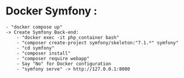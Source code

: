 # Docker Symfony :
    - "docker compose up"
    -> Create Symfony Back-end:
        - "docker exec -it php_container bash"
        - "composer create-project symfony/skeleton:"7.1.*" symfony"
        - "cd symfony"
        - "composer install"
        - "composer require webapp"
        - Say "No" for Docker configuration
        - "symfony serve" -> http://127.0.0.1:8000
    

